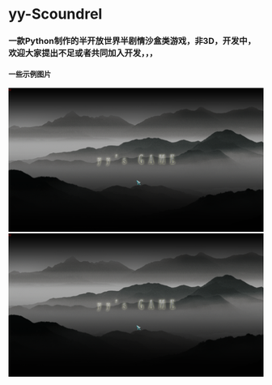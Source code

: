 # yy-Scoundrel
### 一款Python制作的半开放世界半剧情沙盒类游戏，非3D，开发中，欢迎大家提出不足或者共同加入开发，，，
#### 一些示例图片
![](https://github.com/3493620082/yy-Scoundrel/blob/main/Example%20image/%E5%9B%BE%E7%89%871.png)
![](https://github.com/3493620082/yy-Scoundrel/blob/main/Example%20image/%E5%9B%BE%E7%89%871.png)
